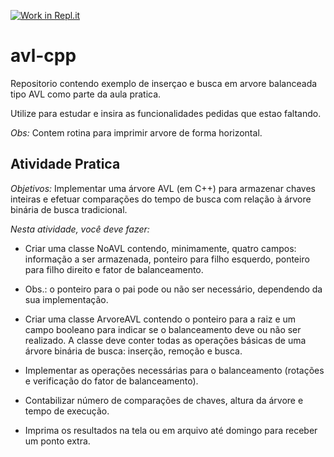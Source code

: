 [![Work in Repl.it](https://classroom.github.com/assets/work-in-replit-14baed9a392b3a25080506f3b7b6d57f295ec2978f6f33ec97e36a161684cbe9.svg)](https://classroom.github.com/online_ide?assignment_repo_id=5321214&assignment_repo_type=AssignmentRepo)
# avl-cpp

Repositorio contendo exemplo de inserçao e busca em arvore balanceada tipo AVL como parte da aula pratica.

Utilize para estudar e insira as funcionalidades pedidas que estao faltando.

*Obs:* Contem rotina para imprimir arvore de forma horizontal.

## Atividade Pratica

*Objetivos:*
Implementar uma árvore AVL (em C++) para armazenar chaves inteiras e efetuar comparações do tempo de busca com relação à árvore binária de busca tradicional.
 
*Nesta atividade, você deve fazer:*

* Criar uma classe NoAVL contendo, minimamente, quatro campos: informação a ser armazenada, ponteiro para filho esquerdo, ponteiro para filho direito e fator de balanceamento.

* Obs.: o ponteiro para o pai pode ou não ser necessário, dependendo da sua implementação.

* Criar uma classe ArvoreAVL contendo o ponteiro para a raiz e um campo booleano para indicar se o balanceamento deve ou não ser realizado. A classe deve conter todas as operações básicas de uma árvore binária de busca: inserção, remoção e busca.

* Implementar as operações necessárias para o balanceamento (rotações e verificação do fator de balanceamento).

* Contabilizar número de comparações de chaves, altura da árvore e tempo de execução.

- Imprima os resultados na tela ou em arquivo até domingo para receber um ponto extra.
